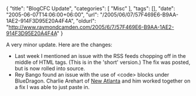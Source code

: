 {
	"title": "BlogCFC Update",
	"categories": [
		"Misc"
	],
	"tags": [],
	"date": "2005-06-07T14:06:00+06:00",
	"url": "/2005/06/07/57F469E6-B9AA-1AE2-914F3D95E20A4F4A",
	"oldurl": "http://www.raymondcamden.com/2005/6/7/57F469E6-B9AA-1AE2-914F3D95E20A4F4A"
}

A very minor update. Here are the changes:

<ul>
<li>Last week I mentioned an issue with the RSS feeds chopping off in the middle of HTML tags. (This is in the 'short' version.) The fix was posted, but is now rolled into source.
<li>Rey Bango found an issue with the use of &lt;code&gt; blocks under BlueDragon. Charlie Arehart of <a href="http://www.newatlanta.com">New Atlanta</a> and him worked together on a fix I was able to just paste in.
</ul>